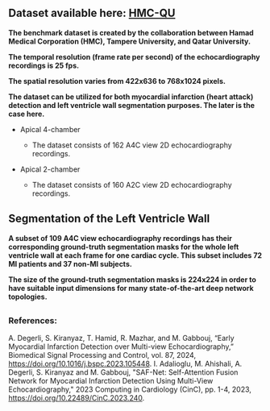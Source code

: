 ## Dataset available here: [HMC-QU](https://www.kaggle.com/datasets/aysendegerli/hmcqu-dataset?select=LV+Ground-truth+Segmentation+Masks)


**The benchmark dataset is created by the collaboration between Hamad Medical Corporation (HMC), Tampere University, and Qatar University.**

**The temporal resolution (frame rate per second) of the echocardiography recordings is 25 fps.**

**The spatial resolution varies from 422x636 to 768x1024 pixels.**

**The dataset can be utilized for both myocardial infarction (heart attack) detection and left ventricle wall segmentation purposes. The later is the case here.**

  - Apical 4-chamber

      - The dataset consists of 162 A4C view 2D echocardiography recordings.

  - Apical 2-chamber

      - The dataset consists of 160 A2C view 2D echocardiography recordings.


## Segmentation of the Left Ventricle Wall 

**A subset of 109 A4C view echocardiography recordings has their corresponding ground-truth segmentation masks for the whole left ventricle wall at each frame for one cardiac cycle. This subset includes 72 MI patients and 37 non-MI subjects.**

**The size of the ground-truth segmentation masks is 224x224 in order to have suitable input dimensions for many state-of-the-art deep network topologies.**

##  

### References:
A. Degerli, S. Kiranyaz, T. Hamid, R. Mazhar, and M. Gabbouj, “Early Myocardial Infarction Detection over Multi-view Echocardiography,” Biomedical Signal Processing and Control, vol. 87, 2024, https://doi.org/10.1016/j.bspc.2023.105448.
I. Adalioglu, M. Ahishali, A. Degerli, S. Kiranyaz and M. Gabbouj, "SAF-Net: Self-Attention Fusion Network for Myocardial Infarction Detection Using Multi-View Echocardiography," 2023 Computing in Cardiology (CinC), pp. 1-4, 2023, https://doi.org/10.22489/CinC.2023.240.
